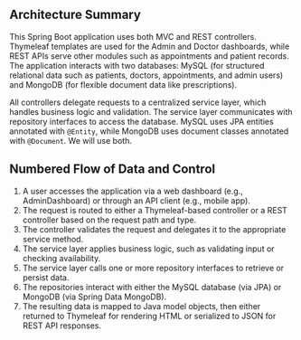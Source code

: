 ## Architecture Summary

This Spring Boot application uses both MVC and REST controllers. Thymeleaf templates are used for the Admin and Doctor dashboards, while REST APIs serve other modules such as appointments and patient records. The application interacts with two databases: MySQL (for structured relational data such as patients, doctors, appointments, and admin users) and MongoDB (for flexible document data like prescriptions).

All controllers delegate requests to a centralized service layer, which handles business logic and validation. The service layer communicates with repository interfaces to access the database. MySQL uses JPA entities annotated with `@Entity`, while MongoDB uses document classes annotated with `@Document`. We will use both.

## Numbered Flow of Data and Control

1. A user accesses the application via a web dashboard (e.g., AdminDashboard) or through an API client (e.g., mobile app).
2. The request is routed to either a Thymeleaf-based controller or a REST controller based on the request path and type.
3. The controller validates the request and delegates it to the appropriate service method.
4. The service layer applies business logic, such as validating input or checking availability.
5. The service layer calls one or more repository interfaces to retrieve or persist data.
6. The repositories interact with either the MySQL database (via JPA) or MongoDB (via Spring Data MongoDB).
7. The resulting data is mapped to Java model objects, then either returned to Thymeleaf for rendering HTML or serialized to JSON for REST API responses.

